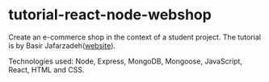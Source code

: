 # tutorial-react-node-webshop

Create an e-commerce shop in the context of a student project. The tutorial is by Basir Jafarzadeh([website](https://codingwithbasir.com)).

Technologies used: Node, Express, MongoDB, Mongoose, JavaScript, React, HTML and CSS.
